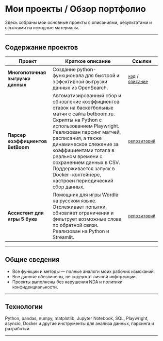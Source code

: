 # Мои проекты / Обзор портфолио
Здесь собраны мои основные проекты с описаниями, результатами и ссылками на исходные материалы.

---

## Содержание проектов

| Проект                      | Краткое описание                                    | Ссылки                              |
|-----------------------------|-----------------------------------------------------|-------------------------------------|
| **Многопоточная выгрузка данных** | Создание python-функционала для быстрой и эффективной выгрузки данных из OpenSearch.          | [`код`](/common/concurrent_data_downloader.py) / [`описание`](./1.%20Многопоточная%20выгрузка%20данных.md) |
| **Парсер коэффициентов BetBoom**   | Автоматизированный сбор и обновление коэффициентов ставок на баскетбольные матчи с сайта betboom.ru. Скрипты на Python с использованием Playwright. Реализован парсинг матчей, расписания, а также динамическое слежение за коэффициентами тотала в реальном времени с сохранением данных в CSV. Поддерживается запуск в Docker-контейнере, настроен периодический сбор данных. | [`репозиторий`](https://github.com/ahruslan17/betboom_totals_parser) |
| **Ассистент для игры 5 букв** | Помощник для игры Wordle на русском языке. Отслеживает попытки, обновляет ограничения и фильтрует возможные слова по обратной связи. Реализован на Python и Streamlit. | [`репозиторий`](https://github.com/ahruslan17/russian_wordle_assistant) |


---

## Общие сведения

- Все функции и методы — полные аналоги моих рабочих изысканий.  
- Все данные обезличены, не содержат личной информации.  
- Проекты выполнены без нарушения NDA и политики конфиденциальности.

---

## Технологии

Python, pandas, numpy, matplotlib, Jupyter Notebook, SQL, Playwright, asyncio, Docker и другие инструменты для анализа данных, парсинга и разработки.

---
